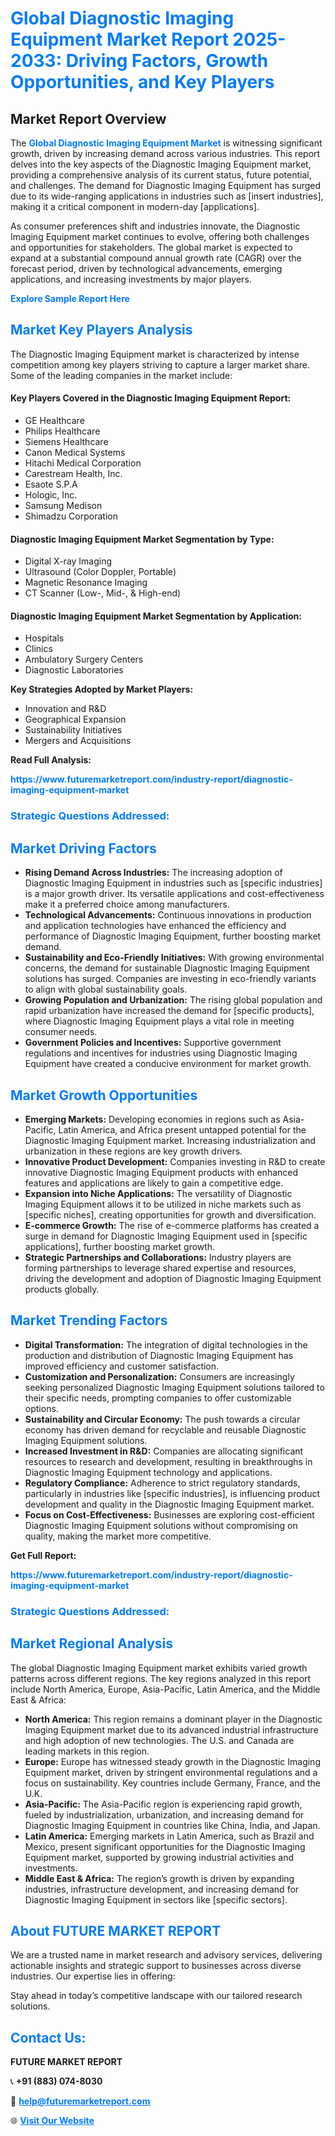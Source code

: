 <h1 style="color: #007BFF;">Global Diagnostic Imaging Equipment Market Report 2025-2033: Driving Factors, Growth Opportunities, and Key Players</h1>

<section id="overview">
<h2>Market Report Overview</h2>
<p>The <a href="https://www.futuremarketreport.com/industry-report/diagnostic-imaging-equipment-market" style="color: #007BFF; text-decoration: none;"><strong>Global Diagnostic Imaging Equipment Market</strong></a> is witnessing significant growth, driven by increasing demand across various industries. This report delves into the key aspects of the Diagnostic Imaging Equipment market, providing a comprehensive analysis of its current status, future potential, and challenges. The demand for Diagnostic Imaging Equipment has surged due to its wide-ranging applications in industries such as [insert industries], making it a critical component in modern-day [applications].</p>
<p>As consumer preferences shift and industries innovate, the Diagnostic Imaging Equipment market continues to evolve, offering both challenges and opportunities for stakeholders. The global market is expected to expand at a substantial compound annual growth rate (CAGR) over the forecast period, driven by technological advancements, emerging applications, and increasing investments by major players.</p>
</section>

<section id="overview">
<p><a href="https://www.futuremarketreport.com/request-sample/reportId=58625" style="color: #007BFF; text-decoration: none;"><strong>Explore Sample Report Here</strong></a></p>
</section>

<section id="key-players">
<h2 style="color: #007BFF;">Market Key Players Analysis</h2>
<p>The Diagnostic Imaging Equipment market is characterized by intense competition among key players striving to capture a larger market share. Some of the leading companies in the market include:</p>
<h4>Key Players Covered in the Diagnostic Imaging Equipment Report:</h4>
<ul><li>GE Healthcare</li><li>Philips Healthcare</li><li>Siemens Healthcare</li><li>Canon Medical Systems</li><li>Hitachi Medical Corporation</li><li>Carestream Health, Inc.</li><li>Esaote S.P.A</li><li>Hologic, Inc.</li><li>Samsung Medison</li><li>Shimadzu Corporation</li></ul>
<h4>Diagnostic Imaging Equipment Market Segmentation by Type:</h4>
<ul><li>Digital X-ray Imaging</li><li>Ultrasound (Color Doppler, Portable)</li><li>Magnetic Resonance Imaging</li><li>CT Scanner (Low-, Mid-, &amp; High-end)</li></ul>

<h4>Diagnostic Imaging Equipment Market Segmentation by Application:</h4>
<ul><li>Hospitals</li><li>Clinics</li><li>Ambulatory Surgery Centers</li><li>Diagnostic Laboratories</li></ul>
<p><strong>Key Strategies Adopted by Market Players:</strong></p>
<ul>
<li>Innovation and R&D</li>
<li>Geographical Expansion</li>
<li>Sustainability Initiatives</li>
<li>Mergers and Acquisitions</li>
</ul>
</section>

<section>
<p><strong>Read Full Analysis: </strong></p><a href="https://www.futuremarketreport.com/industry-report/diagnostic-imaging-equipment-market" style="color: #007BFF; text-decoration: none;"><strong>https://www.futuremarketreport.com/industry-report/diagnostic-imaging-equipment-market</strong></a>
<h3 style="color: #007BFF;">Strategic Questions Addressed:</h3>
</section>

<section id="driving-factors">
<h2 style="color: #007BFF;">Market Driving Factors</h2>
<ul>
<li><strong>Rising Demand Across Industries:</strong> The increasing adoption of Diagnostic Imaging Equipment in industries such as [specific industries] is a major growth driver. Its versatile applications and cost-effectiveness make it a preferred choice among manufacturers.</li>
<li><strong>Technological Advancements:</strong> Continuous innovations in production and application technologies have enhanced the efficiency and performance of Diagnostic Imaging Equipment, further boosting market demand.</li>
<li><strong>Sustainability and Eco-Friendly Initiatives:</strong> With growing environmental concerns, the demand for sustainable Diagnostic Imaging Equipment solutions has surged. Companies are investing in eco-friendly variants to align with global sustainability goals.</li>
<li><strong>Growing Population and Urbanization:</strong> The rising global population and rapid urbanization have increased the demand for [specific products], where Diagnostic Imaging Equipment plays a vital role in meeting consumer needs.</li>
<li><strong>Government Policies and Incentives:</strong> Supportive government regulations and incentives for industries using Diagnostic Imaging Equipment have created a conducive environment for market growth.</li>
</ul>
</section>

<section id="growth-opportunities">
<h2 style="color: #007BFF;">Market Growth Opportunities</h2>
<ul>
<li><strong>Emerging Markets:</strong> Developing economies in regions such as Asia-Pacific, Latin America, and Africa present untapped potential for the Diagnostic Imaging Equipment market. Increasing industrialization and urbanization in these regions are key growth drivers.</li>
<li><strong>Innovative Product Development:</strong> Companies investing in R&D to create innovative Diagnostic Imaging Equipment products with enhanced features and applications are likely to gain a competitive edge.</li>
<li><strong>Expansion into Niche Applications:</strong> The versatility of Diagnostic Imaging Equipment allows it to be utilized in niche markets such as [specific niches], creating opportunities for growth and diversification.</li>
<li><strong>E-commerce Growth:</strong> The rise of e-commerce platforms has created a surge in demand for Diagnostic Imaging Equipment used in [specific applications], further boosting market growth.</li>
<li><strong>Strategic Partnerships and Collaborations:</strong> Industry players are forming partnerships to leverage shared expertise and resources, driving the development and adoption of Diagnostic Imaging Equipment products globally.</li>
</ul>
</section>

<section id="trending-factors">
<h2 style="color: #007BFF;">Market Trending Factors</h2>
<ul>
<li><strong>Digital Transformation:</strong> The integration of digital technologies in the production and distribution of Diagnostic Imaging Equipment has improved efficiency and customer satisfaction.</li>
<li><strong>Customization and Personalization:</strong> Consumers are increasingly seeking personalized Diagnostic Imaging Equipment solutions tailored to their specific needs, prompting companies to offer customizable options.</li>
<li><strong>Sustainability and Circular Economy:</strong> The push towards a circular economy has driven demand for recyclable and reusable Diagnostic Imaging Equipment solutions.</li>
<li><strong>Increased Investment in R&D:</strong> Companies are allocating significant resources to research and development, resulting in breakthroughs in Diagnostic Imaging Equipment technology and applications.</li>
<li><strong>Regulatory Compliance:</strong> Adherence to strict regulatory standards, particularly in industries like [specific industries], is influencing product development and quality in the Diagnostic Imaging Equipment market.</li>
<li><strong>Focus on Cost-Effectiveness:</strong> Businesses are exploring cost-efficient Diagnostic Imaging Equipment solutions without compromising on quality, making the market more competitive.</li>
</ul>
</section>

<section>
<p><strong>Get Full Report: </strong></p><a href="https://www.futuremarketreport.com/industry-report/diagnostic-imaging-equipment-market" style="color: #007BFF; text-decoration: none;"><strong>https://www.futuremarketreport.com/industry-report/diagnostic-imaging-equipment-market</strong></a>
<h3 style="color: #007BFF;">Strategic Questions Addressed:</h3>
</section>


<section id="regional-analysis">
<h2 style="color: #007BFF;">Market Regional Analysis</h2>
<p>The global Diagnostic Imaging Equipment market exhibits varied growth patterns across different regions. The key regions analyzed in this report include North America, Europe, Asia-Pacific, Latin America, and the Middle East & Africa:</p>
<ul>
<li><strong>North America:</strong> This region remains a dominant player in the Diagnostic Imaging Equipment market due to its advanced industrial infrastructure and high adoption of new technologies. The U.S. and Canada are leading markets in this region.</li>
<li><strong>Europe:</strong> Europe has witnessed steady growth in the Diagnostic Imaging Equipment market, driven by stringent environmental regulations and a focus on sustainability. Key countries include Germany, France, and the U.K.</li>
<li><strong>Asia-Pacific:</strong> The Asia-Pacific region is experiencing rapid growth, fueled by industrialization, urbanization, and increasing demand for Diagnostic Imaging Equipment in countries like China, India, and Japan.</li>
<li><strong>Latin America:</strong> Emerging markets in Latin America, such as Brazil and Mexico, present significant opportunities for the Diagnostic Imaging Equipment market, supported by growing industrial activities and investments.</li>
<li><strong>Middle East & Africa:</strong> The region’s growth is driven by expanding industries, infrastructure development, and increasing demand for Diagnostic Imaging Equipment in sectors like [specific sectors].</li>
</ul>
</section>

<footer>
<h2 style="color: #007BFF;">About FUTURE MARKET REPORT</h2>
<p>We are a trusted name in market research and advisory services, delivering actionable insights and strategic support to businesses across diverse industries. Our expertise lies in offering:</p>

<p>Stay ahead in today’s competitive landscape with our tailored research solutions.</p>

<h2 style="color: #007BFF;">Contact Us:</h2>
<p><strong>FUTURE MARKET REPORT</strong></p>
<p>📞 <strong>+91 (883) 074-8030</strong></p>
<p>📧 <strong><a href="mailto:help@futuremarketreport.com" style="color: #007BFF;">help@futuremarketreport.com</a></strong></p>
<p>🌐 <strong><a href="https://www.futuremarketreport.com/" style="color: #007BFF;">Visit Our Website</a></strong></p>
</footer>